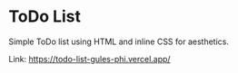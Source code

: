 # ToDo List
Simple ToDo list using HTML and inline CSS for aesthetics.

Link: https://todo-list-gules-phi.vercel.app/
